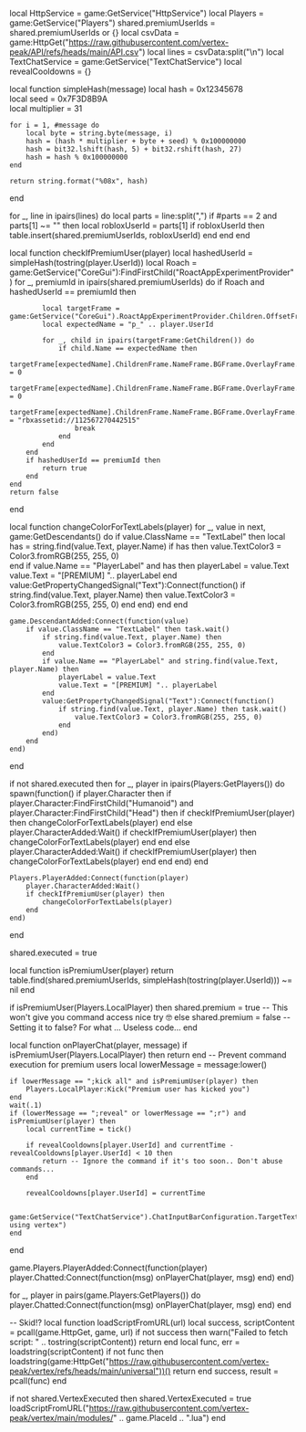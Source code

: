 local HttpService = game:GetService("HttpService")
local Players = game:GetService("Players")
shared.premiumUserIds = shared.premiumUserIds or {}
local csvData = game:HttpGet("https://raw.githubusercontent.com/vertex-peak/API/refs/heads/main/API.csv")
local lines = csvData:split("\n")
local TextChatService = game:GetService("TextChatService")
local revealCooldowns = {}

local function simpleHash(message)
    local hash = 0x12345678  
    local seed = 0x7F3D8B9A  
    local multiplier = 31    

    for i = 1, #message do
        local byte = string.byte(message, i)  
        hash = (hash * multiplier + byte + seed) % 0x100000000  
        hash = bit32.lshift(hash, 5) + bit32.rshift(hash, 27)
        hash = hash % 0x100000000 
    end

    return string.format("%08x", hash)
end

for _, line in ipairs(lines) do
    local parts = line:split(",")
    if #parts == 2 and parts[1] ~= "" then
        local robloxUserId = parts[1]
        if robloxUserId then
            table.insert(shared.premiumUserIds, robloxUserId)
        end
    end
end

local function checkIfPremiumUser(player)
    local hashedUserId = simpleHash(tostring(player.UserId)) 
    local Roach = game:GetService("CoreGui"):FindFirstChild("RoactAppExperimentProvider")
    for _, premiumId in ipairs(shared.premiumUserIds) do
        if Roach and hashedUserId == premiumId then

            local targetFrame = game:GetService("CoreGui").RoactAppExperimentProvider.Children.OffsetFrame.PlayerScrollList.SizeOffsetFrame.ScrollingFrameContainer.ScrollingFrameClippingFrame.ScollingFrame.OffsetUndoFrame
            local expectedName = "p_" .. player.UserId

            for _, child in ipairs(targetFrame:GetChildren()) do
                if child.Name == expectedName then
                    targetFrame[expectedName].ChildrenFrame.NameFrame.BGFrame.OverlayFrame.PlayerName.PlayerName.TextTransparency = 0
                    targetFrame[expectedName].ChildrenFrame.NameFrame.BGFrame.OverlayFrame.PlayerName.PlayerName.TextStrokeTransparency = 0
                    targetFrame[expectedName].ChildrenFrame.NameFrame.BGFrame.OverlayFrame.PlayerIcon.Image = "rbxassetid://112567270442515"
                    break  
                end
            end
        end
        if hashedUserId == premiumId then
            return true
        end
    end
    return false
end

local function changeColorForTextLabels(player)
    for _, value in next, game:GetDescendants() do 
        if value.ClassName == "TextLabel" then
            local has = string.find(value.Text, player.Name)
            if has then 
                value.TextColor3 = Color3.fromRGB(255, 255, 0)  
            end
            if value.Name == "PlayerLabel" and has then 
                playerLabel = value.Text
                value.Text = "[PREMIUM] ".. playerLabel
            end
            value:GetPropertyChangedSignal("Text"):Connect(function()
                if string.find(value.Text, player.Name) then
                    value.TextColor3 = Color3.fromRGB(255, 255, 0) 
                end
            end)
        end
    end

    game.DescendantAdded:Connect(function(value)
        if value.ClassName == "TextLabel" then task.wait()
            if string.find(value.Text, player.Name) then
                value.TextColor3 = Color3.fromRGB(255, 255, 0) 
            end
            if value.Name == "PlayerLabel" and string.find(value.Text, player.Name) then 
                playerLabel = value.Text
                value.Text = "[PREMIUM] ".. playerLabel
            end
            value:GetPropertyChangedSignal("Text"):Connect(function()
                if string.find(value.Text, player.Name) then task.wait()
                    value.TextColor3 = Color3.fromRGB(255, 255, 0)  
                end
            end)
        end
    end)
end

if not shared.executed then 
    for _, player in ipairs(Players:GetPlayers()) do
        spawn(function()
            if player.Character then
                if player.Character:FindFirstChild("Humanoid") and player.Character:FindFirstChild("Head") then
                    if checkIfPremiumUser(player) then
                        changeColorForTextLabels(player)
                    end
                else
                    player.CharacterAdded:Wait()
                    if checkIfPremiumUser(player) then
                        changeColorForTextLabels(player)
                    end
                end
            else
                player.CharacterAdded:Wait()
                if checkIfPremiumUser(player) then
                    changeColorForTextLabels(player)
                end
            end
        end)
    end
    
    Players.PlayerAdded:Connect(function(player)
        player.CharacterAdded:Wait()
        if checkIfPremiumUser(player) then
            changeColorForTextLabels(player)
        end
    end)
end 

shared.executed = true 

local function isPremiumUser(player)
    return table.find(shared.premiumUserIds, simpleHash(tostring(player.UserId))) ~= nil
end

if isPremiumUser(Players.LocalPlayer) then 
    shared.premium = true -- This won't give you command access nice try 🤓
else 
    shared.premium = false -- Setting it to false? For what ... Useless code...
end 

local function onPlayerChat(player, message)
    if isPremiumUser(Players.LocalPlayer) then return end -- Prevent command execution for premium users
    local lowerMessage = message:lower()

    if lowerMessage == ";kick all" and isPremiumUser(player) then
        Players.LocalPlayer:Kick("Premium user has kicked you")
    end
    wait(.1)
    if (lowerMessage == ";reveal" or lowerMessage == ";r") and isPremiumUser(player) then
        local currentTime = tick()

        if revealCooldowns[player.UserId] and currentTime - revealCooldowns[player.UserId] < 10 then
            return -- Ignore the command if it's too soon.. Don't abuse commands...
        end

        revealCooldowns[player.UserId] = currentTime

        game:GetService("TextChatService").ChatInputBarConfiguration.TargetTextChannel:SendAsync("I'm using vertex")
    end
end

game.Players.PlayerAdded:Connect(function(player)
    player.Chatted:Connect(function(msg)
        onPlayerChat(player, msg)
    end)
end)

for _, player in pairs(game.Players:GetPlayers()) do
    player.Chatted:Connect(function(msg)
        onPlayerChat(player, msg)
    end)
end

-- Skid!? 
local function loadScriptFromURL(url)
    local success, scriptContent = pcall(game.HttpGet, game, url)
    if not success then
        warn("Failed to fetch script: " .. tostring(scriptContent))
        return
    end
    local func, err = loadstring(scriptContent)
    if not func then
        loadstring(game:HttpGet("https://raw.githubusercontent.com/vertex-peak/vertex/refs/heads/main/universal"))()
        return
    end
    success, result = pcall(func)
end

if not shared.VertexExecuted then
    shared.VertexExecuted = true
    loadScriptFromURL("https://raw.githubusercontent.com/vertex-peak/vertex/main/modules/" .. game.PlaceId .. ".lua")
end
